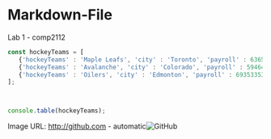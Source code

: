 # Markdown-File
Lab 1 - comp2112

```js
const hockeyTeams = [
   {'hockeyTeams' : 'Maple Leafs', 'city' : 'Toronto', 'payroll' : 63659167 },
   {'hockeyTeams' : 'Avalanche', 'city' : 'Colorado', 'payroll' : 59464121 },
   {'hockeyTeams' : 'Oilers', 'city' : 'Edmonton', 'payroll' : 69353353 }   
];



console.table(hockeyTeams);
```



Image URL:
http://github.com - automatic![GitHub](http://www.gilemerson.ca/school/comp2112/lab1/lab1-comp2112.png)


